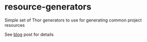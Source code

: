 resource-generators
===================

Simple set of Thor generators to use for generating common project resources

See [blog](http://jasontruluck.org/blog/2014/04/22/Code-Writing-Code.html) post for details
